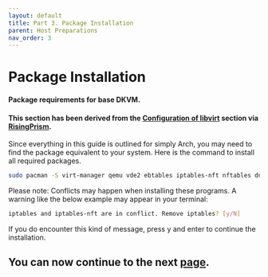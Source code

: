 ```yaml
---
layout: default
title: Part 3. Package Installation
parent: Host Preparations
nav_order: 3
---
```


# Package Installation
#### Package requirements for base DKVM.
#### This section has been derived from the <a href="https://gitlab.com/risingprismtv/single-gpu-passthrough/-/wikis/4)-Configuration-of-libvirt">Configuration of libvirt</a> section via <a href="https://gitlab.com/risingprismtv/single-gpu-passthrough/-/wikis/home">RisingPrism</a>.

Since everything in this guide is outlined for simply Arch, you may need to find the package equivalent to your system. Here is the command to install all required packages.

```bash
sudo pacman -S virt-manager qemu vde2 ebtables iptables-nft nftables dnsmasq bridge-utils ovmf
```

Please note: Conflicts may happen when installing these programs.
A warning like the below example may appear in your terminal:

```bash
iptables and iptables-nft are in conflict. Remove iptables? [y/N]
```

If you do encounter this kind of message, press y and enter to continue the installation.

## You can now continue to the next <a href="04-Networking.html">page</a>.